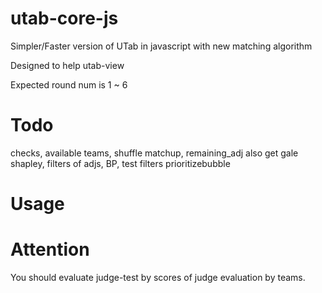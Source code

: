 # utab-core-js
Simpler/Faster version of UTab in javascript with new matching algorithm

Designed to help utab-view

Expected round num is 1 ~ 6

# Todo
checks, available teams, shuffle matchup, remaining_adj also get gale shapley, filters of adjs, BP, test filters prioritizebubble

# Usage

# Attention
You should evaluate judge-test by scores of judge evaluation by teams.
